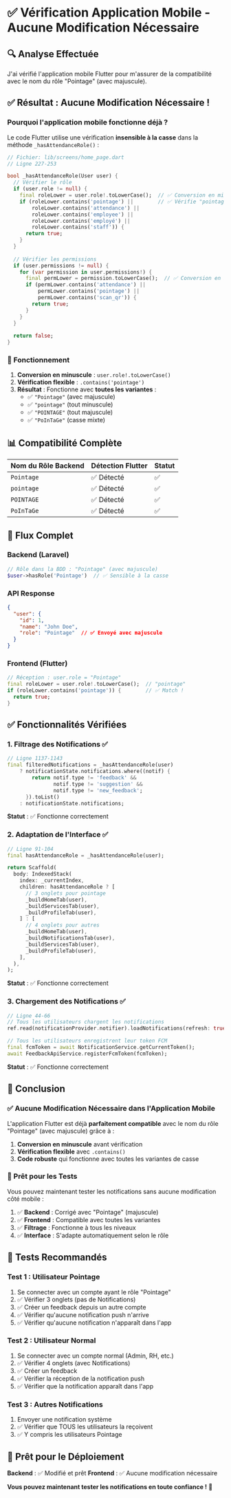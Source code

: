 # ✅ Vérification Application Mobile - Aucune Modification Nécessaire

## 🔍 **Analyse Effectuée**

J'ai vérifié l'application mobile Flutter pour m'assurer de la compatibilité avec le nom du rôle "Pointage" (avec majuscule).

## ✅ **Résultat : Aucune Modification Nécessaire !**

### **Pourquoi l'application mobile fonctionne déjà ?**

Le code Flutter utilise une vérification **insensible à la casse** dans la méthode `_hasAttendanceRole()` :

```dart
// Fichier: lib/screens/home_page.dart
// Ligne 227-253

bool _hasAttendanceRole(User user) {
  // Vérifier le rôle
  if (user.role != null) {
    final roleLower = user.role!.toLowerCase();  // ✅ Conversion en minuscule
    if (roleLower.contains('pointage') ||        // ✅ Vérifie "pointage" en minuscule
        roleLower.contains('attendance') ||
        roleLower.contains('employee') ||
        roleLower.contains('employé') ||
        roleLower.contains('staff')) {
      return true;
    }
  }
  
  // Vérifier les permissions
  if (user.permissions != null) {
    for (var permission in user.permissions!) {
      final permLower = permission.toLowerCase();  // ✅ Conversion en minuscule
      if (permLower.contains('attendance') || 
          permLower.contains('pointage') ||
          permLower.contains('scan_qr')) {
        return true;
      }
    }
  }
  
  return false;
}
```

### **🎯 Fonctionnement**

1. **Conversion en minuscule** : `user.role!.toLowerCase()`
2. **Vérification flexible** : `.contains('pointage')`
3. **Résultat** : Fonctionne avec **toutes les variantes** :
   - ✅ `"Pointage"` (avec majuscule)
   - ✅ `"pointage"` (tout minuscule)
   - ✅ `"POINTAGE"` (tout majuscule)
   - ✅ `"PoInTaGe"` (casse mixte)

## 📊 **Compatibilité Complète**

| Nom du Rôle Backend | Détection Flutter | Statut |
|---------------------|-------------------|--------|
| `Pointage` | ✅ Détecté | ✅ |
| `pointage` | ✅ Détecté | ✅ |
| `POINTAGE` | ✅ Détecté | ✅ |
| `PoInTaGe` | ✅ Détecté | ✅ |

## 🔄 **Flux Complet**

### **Backend (Laravel)**
```php
// Rôle dans la BDD : "Pointage" (avec majuscule)
$user->hasRole('Pointage')  // ✅ Sensible à la casse
```

### **API Response**
```json
{
  "user": {
    "id": 1,
    "name": "John Doe",
    "role": "Pointage"  // ✅ Envoyé avec majuscule
  }
}
```

### **Frontend (Flutter)**
```dart
// Réception : user.role = "Pointage"
final roleLower = user.role!.toLowerCase();  // "pointage"
if (roleLower.contains('pointage')) {        // ✅ Match !
  return true;
}
```

## ✅ **Fonctionnalités Vérifiées**

### **1. Filtrage des Notifications** ✅
```dart
// Ligne 1137-1143
final filteredNotifications = _hasAttendanceRole(user)
    ? notificationState.notifications.where((notif) {
        return notif.type != 'feedback' && 
               notif.type != 'suggestion' &&
               notif.type != 'new_feedback';
      }).toList()
    : notificationState.notifications;
```
**Statut** : ✅ Fonctionne correctement

### **2. Adaptation de l'Interface** ✅
```dart
// Ligne 91-104
final hasAttendanceRole = _hasAttendanceRole(user);

return Scaffold(
  body: IndexedStack(
    index: _currentIndex,
    children: hasAttendanceRole ? [
      // 3 onglets pour pointage
      _buildHomeTab(user),
      _buildServicesTab(user),
      _buildProfileTab(user),
    ] : [
      // 4 onglets pour autres
      _buildHomeTab(user),
      _buildNotificationsTab(user),
      _buildServicesTab(user),
      _buildProfileTab(user),
    ],
  ),
);
```
**Statut** : ✅ Fonctionne correctement

### **3. Chargement des Notifications** ✅
```dart
// Ligne 44-66
// Tous les utilisateurs chargent les notifications
ref.read(notificationProvider.notifier).loadNotifications(refresh: true);

// Tous les utilisateurs enregistrent leur token FCM
final fcmToken = await NotificationService.getCurrentToken();
await FeedbackApiService.registerFcmToken(fcmToken);
```
**Statut** : ✅ Fonctionne correctement

## 🎯 **Conclusion**

### **✅ Aucune Modification Nécessaire dans l'Application Mobile**

L'application Flutter est déjà **parfaitement compatible** avec le nom du rôle "Pointage" (avec majuscule) grâce à :

1. **Conversion en minuscule** avant vérification
2. **Vérification flexible** avec `.contains()`
3. **Code robuste** qui fonctionne avec toutes les variantes de casse

### **📱 Prêt pour les Tests**

Vous pouvez maintenant tester les notifications sans aucune modification côté mobile :

1. ✅ **Backend** : Corrigé avec "Pointage" (majuscule)
2. ✅ **Frontend** : Compatible avec toutes les variantes
3. ✅ **Filtrage** : Fonctionne à tous les niveaux
4. ✅ **Interface** : S'adapte automatiquement selon le rôle

## 🧪 **Tests Recommandés**

### **Test 1 : Utilisateur Pointage**
1. Se connecter avec un compte ayant le rôle "Pointage"
2. ✅ Vérifier 3 onglets (pas de Notifications)
3. ✅ Créer un feedback depuis un autre compte
4. ✅ Vérifier qu'aucune notification push n'arrive
5. ✅ Vérifier qu'aucune notification n'apparaît dans l'app

### **Test 2 : Utilisateur Normal**
1. Se connecter avec un compte normal (Admin, RH, etc.)
2. ✅ Vérifier 4 onglets (avec Notifications)
3. ✅ Créer un feedback
4. ✅ Vérifier la réception de la notification push
5. ✅ Vérifier que la notification apparaît dans l'app

### **Test 3 : Autres Notifications**
1. Envoyer une notification système
2. ✅ Vérifier que TOUS les utilisateurs la reçoivent
3. ✅ Y compris les utilisateurs Pointage

## 🚀 **Prêt pour le Déploiement**

**Backend** : ✅ Modifié et prêt
**Frontend** : ✅ Aucune modification nécessaire

**Vous pouvez maintenant tester les notifications en toute confiance !** 🎉
